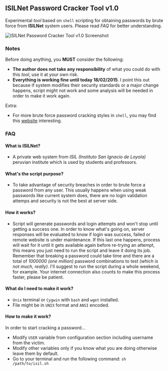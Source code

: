 ## ISILNet Password Cracker Tool v1.0
Experimental *tool* based on `shell` scripting for obtaining passwords by brute force from **ISILNet** system users. Please read *FAQ* for better understanding.

![ISILNet Password Cracker Tool v1.0 Screenshot](https://cloud.githubusercontent.com/assets/11019675/6259190/dbb6ba72-b79d-11e4-8e6c-8d790de211bc.PNG)

### Notes
Before doing anything, you **MUST** consider the following:

- **The author does not take any responsibility** of what you could do with this *tool*, use it at your own risk.
- **Everything is working fine until today 18/02/2015**. I point this out because if system modifies their security standards or a major change happens, script might not work and some analysis will be needed in order to make it work again.

Extra:

- For more brute force password cracking styles in `shell`, you may find this [website](http://users.telenet.be/mydotcom/program/shell/bruteforce.htm) interesting.

### FAQ

#### What is ISILNet?
- A private web system from *ISIL (Instituto San Ignacio de Loyola)* peruvian institute which is used by students and professors.

#### What's the script purpose?
- To take advantage of security breaches in order to brute force a password from any user. This usually happens when using weak passwords like current system does, there are no login validation attemps and security is not the best at server side.

#### How it works?
- Script will generate passwords and login attempts and won't stop until getting a success one. In order to know what's going on, server responses will be evaluated to know if login was success, failed or remote website is under maintenance. If this last one happens, process will wait for it until it gets available again before re-trying an attempt, this means you just need to run the script and leave it doing its job. Remember that breaking a password could take time and there are a total of *1000000 (one million)* password combinations to test *(which is not much, really)*. I'll suggest to run the script during a whole weekend, for example. Your internet connection also counts to make this process faster, please be patient.

#### What do I need to make it work?
- `Unix` terminal or `Cygwin` with `bash` and `wget` installed.
- File might be in `UNIX` format and `ANSI` encoded.

#### How to make it work?
In order to start cracking a password...

- Modify `USER` variable from configuration section including username from the victim.
- Modify other variables only if you know what you are doing otherwise leave them by default.
- Go to your terminal and run the following command: `sh /path/to/isil.sh`
